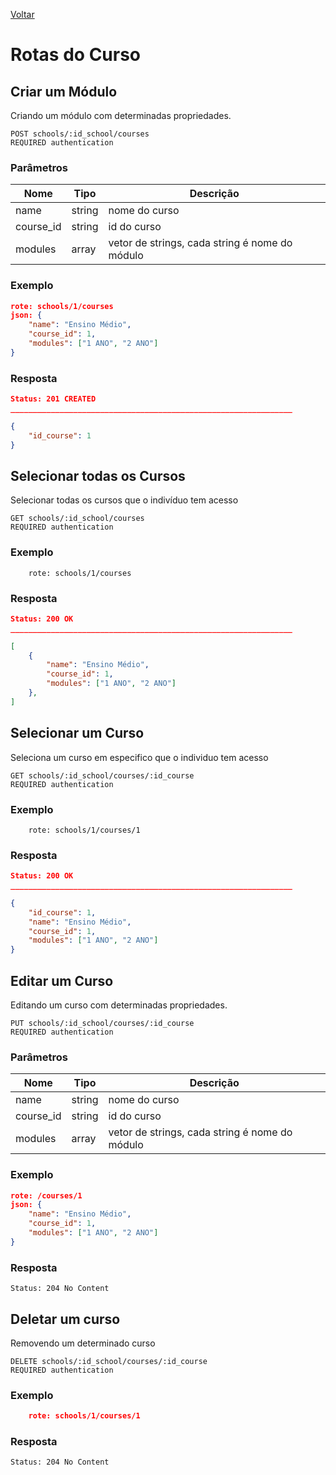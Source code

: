 [Voltar](menu.md)

# Rotas do Curso

## Criar um Módulo <a name="create_course"></a>

Criando um módulo com determinadas propriedades.

	POST schools/:id_school/courses
	REQUIRED authentication

### Parâmetros

| Nome           | Tipo   | Descrição              |
| -------------- | ------ | ---------------------- |
| name      | string | nome do curso          |
| course_id   | string | id do curso        |
| modules   | array  | vetor de strings, cada string é nome do módulo   |

### Exemplo

```json
rote: schools/1/courses
json: {
	"name": "Ensino Médio",
	"course_id": 1,
	"modules": ["1 ANO", "2 ANO"]
}
```

### Resposta

```json
Status: 201 CREATED
_______________________________________________________________

{
    "id_course": 1
}
```

## Selecionar todas os Cursos <a name="select_course"></a>

Selecionar todas os cursos que o indivíduo tem acesso

	GET schools/:id_school/courses
	REQUIRED authentication

### Exemplo

```
	rote: schools/1/courses
```

### Resposta

```json
Status: 200 OK
_______________________________________________________________

[
    {
	    "name": "Ensino Médio",
	    "course_id": 1,
	    "modules": ["1 ANO", "2 ANO"]
    },
]
```

## Selecionar um Curso <a name="select_course"></a>

Seleciona um curso em especifico que o individuo tem acesso

    GET schools/:id_school/courses/:id_course
    REQUIRED authentication

### Exemplo

```
	rote: schools/1/courses/1
```

### Resposta

```json
Status: 200 OK
_______________________________________________________________

{
    "id_course": 1,
    "name": "Ensino Médio",
    "course_id": 1,
    "modules": ["1 ANO", "2 ANO"]
}
```

## Editar um Curso <a name="edit_course"></a>

Editando um curso com determinadas propriedades.

    PUT schools/:id_school/courses/:id_course
    REQUIRED authentication

### Parâmetros

| Nome           | Tipo   | Descrição              |
| -------------- | ------ | ---------------------- |
| name      | string | nome do curso          |
| course_id   | string | id do curso        |
| modules   | array  | vetor de strings, cada string é nome do módulo   |

### Exemplo

```json
rote: /courses/1
json: {
    "name": "Ensino Médio",
    "course_id": 1,
    "modules": ["1 ANO", "2 ANO"]
}
```

### Resposta

    Status: 204 No Content

## Deletar um curso <a name="delete_course"></a>

Removendo um determinado curso

    DELETE schools/:id_school/courses/:id_course
    REQUIRED authentication

### Exemplo

```json
    rote: schools/1/courses/1
```

### Resposta

    Status: 204 No Content
